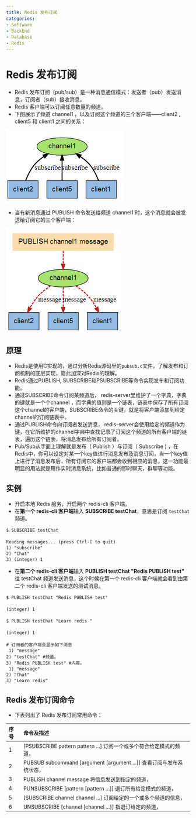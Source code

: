 ```yaml
---
title: Redis 发布订阅
categories:
- Software
- BackEnd
- Database
- Redis
---
```

# Redis 发布订阅

- Redis 发布订阅（pub/sub）是一种消息通信模式：发送者（pub）发送消息，订阅者（sub）接收消息。
- Redis 客户端可以订阅任意数量的频道。
- 下图展示了频道 channel1 ，以及订阅这个频道的三个客户端——client2 , client5 和 client1 之间的关系：

![](https://raw.githubusercontent.com/LuShan123888/Files/main/Pictures/2020-12-10-2020-12-10-2020-12-10-pubsub1.png)

- 当有新消息通过 PUBLISH 命令发送给频道 channel1 时，这个消息就会被发送给订阅它的三个客户端：

![](https://raw.githubusercontent.com/LuShan123888/Files/main/Pictures/2020-12-10-2020-12-10-2020-12-10-pubsub2.png)

## 原理

- Redis是使用C实现的，通过分析Redis源码里的`pubsub.c`文件，了解发布和订阅机制的底层实现，籍此加深对Redis的理解。
- Redis通过PUBLISH, SUBSCRIBE和PSUBSCRIBE等命令实现发布和订阅功能。
- 通过SUBSCRIBE命令订阅某频道后， redis-server里维护了一个字典，字典的键就是一个个channel ，而字典的值则是一个链表，链表中保存了所有订阅这个channel的客户端，SUBSCRIBE命令的关键，就是将客户端添加到给定channel的订阅链表中。
- 通过PUBLISH命令向订阅者发送消息， redis-server会使用给定的频道作为键，在它所维护的channel字典中查找记录了订阅这个频道的所有客户端的链表，遍历这个链表，将消息发布给所有订阅者。
- Pub/Sub从字面上理解就是发布（ Publish ）与订阅（ Subscribe ) ，在Redis中，你可以设定对某一个key值进行消息发布及消息订阅，当一个key值上进行了消息发布后，所有订阅它的客户端都会收到相应的消息，这一功能最明显的用法就是用作实时消息系统，比如普通的即时聊天，群聊等功能。

## 实例

- 开启本地 Redis 服务，开启两个 redis-cli 客户端。
- 在**第一个 redis-cli 客户端**输入 **SUBSCRIBE testChat**，意思是订阅 `testChat` 频道。

```
$ SUBSCRIBE testChat

Reading messages... (press Ctrl-C to quit)
1) "subscribe"
2) "Chat"
3) (integer) 1
```

- 在**第二个 redis-cli 客户端**输入 **PUBLISH testChat "Redis PUBLISH test"** 往 testChat 频道发送消息，这个时候在第一个 redis-cli 客户端就会看到由第二个 redis-cli 客户端发送的测试消息。

```
$ PUBLISH testChat "Redis PUBLISH test"

(integer) 1

$ PUBLISH testChat "Learn redis "

(integer) 1

# 订阅者的客户端会显示如下消息
 1) "message"
2) "testChat" #频道。
3) "Redis PUBLISH test" #内容。
 1) "message"
2) "Chat"
3) "Learn redis"
```

## Redis 发布订阅命令

- 下表列出了 Redis 发布订阅常用命令：

| 序号 | 命令及描述                                                   |
| :--- | :----------------------------------------------------------- |
| 1    | [PSUBSCRIBE pattern pattern ...\]  订阅一个或多个符合给定模式的频道， |
| 2    | PUBSUB subcommand [argument [argument ...\]]  查看订阅与发布系统状态， |
| 3    | PUBLISH channel message  将信息发送到指定的频道，             |
| 4    | PUNSUBSCRIBE [pattern [pattern ...\]]  退订所有给定模式的频道， |
| 5    | [SUBSCRIBE channel channel ...\]  订阅给定的一个或多个频道的信息， |
| 6    | UNSUBSCRIBE [channel [channel ...\]]  指退订给定的频道，      |